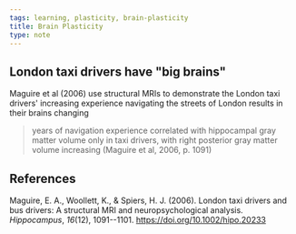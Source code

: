 ```yaml
---
tags: learning, plasticity, brain-plasticity
title: Brain Plasticity
type: note
---
```

## London taxi drivers have "big brains"

Maguire et al (2006) use structural MRIs to demonstrate the London taxi drivers' increasing experience navigating the streets of London results in their brains changing 

> years of navigation experience correlated with hippocampal gray matter volume only in taxi drivers, with right posterior gray matter volume increasing (Maguire et al, 2006, p. 1091)

## References

Maguire, E. A., Woollett, K., & Spiers, H. J. (2006). London taxi drivers and bus drivers: A structural MRI and neuropsychological analysis. *Hippocampus*, *16*(12), 1091--1101. <https://doi.org/10.1002/hipo.20233>